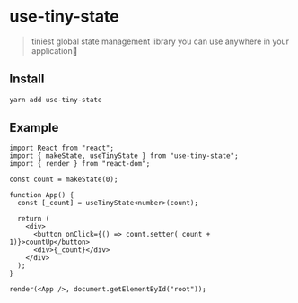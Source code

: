 # use-tiny-state

> tiniest global state management library you can use anywhere in your application🤞

## Install

```bash
yarn add use-tiny-state
```

## Example

```tsx
import React from "react";
import { makeState, useTinyState } from "use-tiny-state";
import { render } from "react-dom";

const count = makeState(0);

function App() {
  const [_count] = useTinyState<number>(count);

  return (
    <div>
      <button onClick={() => count.setter(_count + 1)}>countUp</button>
      <div>{_count}</div>
    </div>
  );
}

render(<App />, document.getElementById("root"));
```
